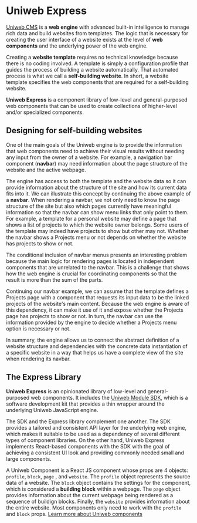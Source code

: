 # Uniweb Express

[Uniweb CMS](https://uniwebcms.com) is a **web engine** with advanced built-in intelligence to manage rich data and build websites from templates. The logic that is necessary for creating the user interface of a website exists at the level of **web components** and the underlying power of the web engine.

Creating a **website template** requires no technical knowledge because there is no coding involved. A template is simply a configuration profile that guides the process of building a website automatically. That automated process is what we call a **self-building website**. In short, a website template specifies the web components that are required for a self-building website.

**Uniweb Express** is a component library of low-level and general-purposed web components that can be used to create collections of higher-level and/or specialized components.

## Designing for self-building websites

One of the main goals of the Uniweb engine is to provide the information that web components need to achieve their visual results without needing any input from the owner of a website. For example, a navigation bar component (**navbar**) may need information about the page structure of the website and the active webpage.

The engine has access to both the template and the website data so it can provide information about the structure of the site and how its current data fits into it. We can illustrate this concept by continuing the above example of a **navbar**. When rendering a navbar, we not only need to know the page structure of the site but also which pages currently have meaningful information so that the navbar can show menu links that only point to them. For example, a template for a personal website may define a page that shows a list of projects to which the website owner belongs. Some users of the template may indeed have projects to show but other may not. Whether the navbar shows a Projects menu or not depends on whether the website has projects to show or not.

The conditional inclusion of navbar menus presents an interesting problem because the main logic for rendering pages is located in independent components that are unrelated to the navbar. This is a challenge that shows how the web engine is crucial for coordinating components so that the result is more than the sum of the parts.

Continuing our navbar example, we can assume that the template defines a Projects page with a component that requests its input data to be the linked projects of the website's main content. Because the web engine is aware of this dependency, it can make it use of it and expose whether the Projects page has projects to show or not. In turn, the navbar can use the information provided by the engine to decide whether a Projects menu option is necessary or not.

In summary, the engine allows us to connect the abstract definition of a website structure and dependencies with the concrete data instantiation of a specific website in a way that helps us have a complete view of the site when rendering its navbar.

## The Express Library

**Uniweb Express** is an opinionated library of low-level and general-purposed web components. It includes the [Uniweb Module SDK](https://github.com/uniwebcms/uniweb-module-sdk), which is a software development kit that provides a thin wrapper around the underlying Uniweb JavaScript engine. 

The SDK and the Express library complement one another. The SDK provides a tailored and consistent API layer for the underlying web engine, which makes it suitable to be used as a dependency of several different types of component libraries. On the other hand, Uniweb Express implements React-based components with the SDK with the goal of achieving a consistent UI look and providing commonly needed small and large components.

A Uniweb Component is a React JS component whose props are 4 objects: `profile`, `block`, `page` , and `website`. The `profile` object represents the source data of a website. The `block` object contains the settings for the component, which is considered a **building block** within a webpage. The `page` object provides information about the current webpage being rendered as a sequence of buildign blocks. Finally, the `website` provides information about the entire website. Most components only need to work with the `profile` and `block` props. [Learn more about Uniweb components](https://github.com/uniwebcms/uniweb-module-sdk/blob/main/docs/components.md)
